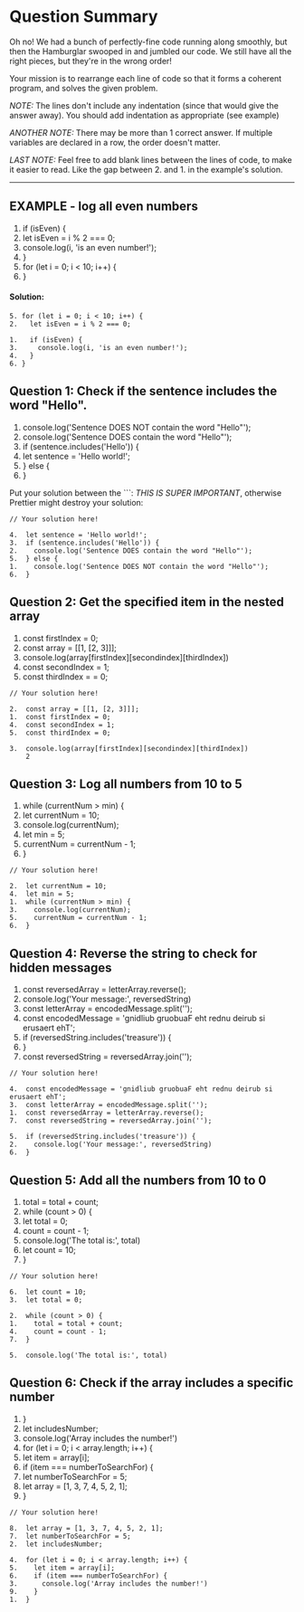 # Question Summary

Oh no! We had a bunch of perfectly-fine code running along smoothly, but then
the Hamburglar swooped in and jumbled our code. We still have all the right
pieces, but they're in the wrong order!

Your mission is to rearrange each line of code so that it forms a coherent
program, and solves the given problem.

_NOTE:_ The lines don't include any indentation (since that would give the
answer away). You should add indentation as appropriate (see example)

_ANOTHER NOTE:_ There may be more than 1 correct answer. If multiple variables
are declared in a row, the order doesn't matter.

_LAST NOTE:_ Feel free to add blank lines between the lines of code, to make it
easier to read. Like the gap between 2. and 1. in the example's solution.

---

## EXAMPLE - log all even numbers

1. if (isEven) {
2. let isEven = i % 2 === 0;
3. console.log(i, 'is an even number!');
4. }
5. for (let i = 0; i < 10; i++) {
6. }

#### Solution:

```
5. for (let i = 0; i < 10; i++) {
2.   let isEven = i % 2 === 0;

1.   if (isEven) {
3.     console.log(i, 'is an even number!');
4.   }
6. }
```

## Question 1: Check if the sentence includes the word "Hello".

1. console.log('Sentence DOES NOT contain the word "Hello"');
2. console.log('Sentence DOES contain the word "Hello"');
3. if (sentence.includes('Hello')) {
4. let sentence = 'Hello world!';
5. } else {
6. }

Put your solution between the ```:
_THIS IS SUPER IMPORTANT_, otherwise Prettier might destroy your solution:

```
// Your solution here!

4.  let sentence = 'Hello world!';
3.  if (sentence.includes('Hello')) {
2.    console.log('Sentence DOES contain the word "Hello"');
5.  } else {
1.    console.log('Sentence DOES NOT contain the word "Hello"');
6.  }
```

## Question 2: Get the specified item in the nested array

1. const firstIndex = 0;
2. const array = [[1, [2, 3]]];
3. console.log(array[firstIndex][secondindex][thirdIndex])
4. const secondIndex = 1;
5. const thirdIndex = = 0;

```
// Your solution here!

2.  const array = [[1, [2, 3]]];
1.  const firstIndex = 0;
4.  const secondIndex = 1;
5.  const thirdIndex = 0;

3.  console.log(array[firstIndex][secondindex][thirdIndex])
    2
```

## Question 3: Log all numbers from 10 to 5

1. while (currentNum > min) {
2. let currentNum = 10;
3. console.log(currentNum);
4. let min = 5;
5. currentNum = currentNum - 1;
6. }

```
// Your solution here!

2.  let currentNum = 10;
4.  let min = 5;
1.  while (currentNum > min) {
3.    console.log(currentNum);
5.    currentNum = currentNum - 1;
6.  }
```

## Question 4: Reverse the string to check for hidden messages

1. const reversedArray = letterArray.reverse();
2. console.log('Your message:', reversedString)
3. const letterArray = encodedMessage.split('');
4. const encodedMessage = 'gnidliub gruobuaF eht rednu deirub si erusaert ehT';
5. if (reversedString.includes('treasure')) {
6. }
7. const reversedString = reversedArray.join('');

```
// Your solution here!

4.  const encodedMessage = 'gnidliub gruobuaF eht rednu deirub si erusaert ehT';
3.  const letterArray = encodedMessage.split('');
1.  const reversedArray = letterArray.reverse();
7.  const reversedString = reversedArray.join('');

5.  if (reversedString.includes('treasure')) {
2.    console.log('Your message:', reversedString)
6.  }
```

## Question 5: Add all the numbers from 10 to 0

1. total = total + count;
2. while (count > 0) {
3. let total = 0;
4. count = count - 1;
5. console.log('The total is:', total)
6. let count = 10;
7. }

```
// Your solution here!

6.  let count = 10;
3.  let total = 0;

2.  while (count > 0) {
1.    total = total + count;
4.    count = count - 1;
7.  }

5.  console.log('The total is:', total)
```

## Question 6: Check if the array includes a specific number

1. }
2. let includesNumber;
3. console.log('Array includes the number!')
4. for (let i = 0; i < array.length; i++) {
5. let item = array[i];
6. if (item === numberToSearchFor) {
7. let numberToSearchFor = 5;
8. let array = [1, 3, 7, 4, 5, 2, 1];
9. }

```
// Your solution here!

8.  let array = [1, 3, 7, 4, 5, 2, 1];
7.  let numberToSearchFor = 5;
2.  let includesNumber;

4.  for (let i = 0; i < array.length; i++) {
5.    let item = array[i];
6.    if (item === numberToSearchFor) {
3.      console.log('Array includes the number!')
9.    }
1.  }
```
